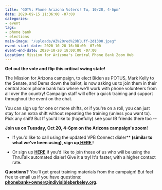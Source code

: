 ```yaml
---
title: 'GOTV: Phone Arizona Voters! Tu, 10/20, 4-6pm'
date: 2020-09-15 11:36:00 -07:00
categories:
- event
tags:
- phone bank
- elections
main-image: "/uploads/AZ%20red%20bluff-2d1300.jpeg"
event-start-date: 2020-10-20 16:00:00 -07:00
event-end-date: 2020-10-20 18:00:00 -07:00
Location: Mission for Arizona's Central Phone Bank Zoom Hub
---
```


**Get out the vote and flip this critical swing state!**

The Mission for Arizona campaign, to elect Biden as POTUS, Mark Kelly to the Senate, and Dems down the ballot, is now asking us to join them in their central zoom phone bank hub where we'll work with phone volunteers from all over the country! Campaign staff will offer a quick training and support throughout the event on the chat.

You can sign up for one or more shifts, or if you're on a roll, you can just stay for an extra shift without repeating the training (unless you want to). Pick any shift! But If you'd like to (hopefully) see your IB friends there too --

**Join us on Tuesday, Oct 20, 4-6pm on the Arizona campaign's zoom!**

* If you'd like to call using the updated VPB Connect dialer\*\* **(similar to what we've been using), sign up[ HERE ](https://mblz.io/0ic1oG)!**


* Or sign up **[HERE](https://mblz.io/4PVM8G)** if you’d like to join those of us who will be using  the ThruTalk  automated dialer! Give it a try! It's faster, with a higher contact rate.

**Questions?** You'll get great training materials from the campaign!  But feel free to email us if you have questions: **[phonebank\+owner@indivisibleberkeley.org](mailto:phonebank\+owner@indivisibleberkeley.org)**.